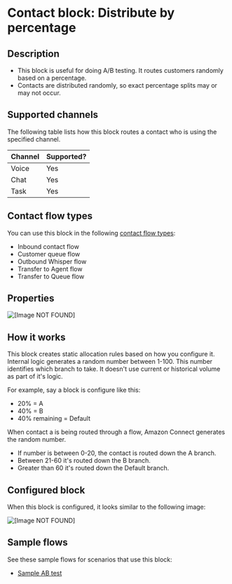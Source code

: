 # Contact block: Distribute by percentage<a name="distribute-by-percentage"></a>

## Description<a name="distribute-by-percentage-description"></a>
+ This block is useful for doing A/B testing\. It routes customers randomly based on a percentage\.
+ Contacts are distributed randomly, so exact percentage splits may or may not occur\.

## Supported channels<a name="distribute-by-percentage-channels"></a>

The following table lists how this block routes a contact who is using the specified channel\. 


| Channel | Supported? | 
| --- | --- | 
| Voice | Yes | 
| Chat | Yes | 
| Task | Yes | 

## Contact flow types<a name="distribute-by-percentage-types"></a>

You can use this block in the following [contact flow types](create-contact-flow.md#contact-flow-types):
+ Inbound contact flow
+ Customer queue flow
+ Outbound Whisper flow
+ Transfer to Agent flow
+ Transfer to Queue flow

## Properties<a name="distribute-by-percentage-properties"></a>

![\[Image NOT FOUND\]](http://docs.aws.amazon.com/connect/latest/adminguide/images/distribute-by-percentage-properties.png)

## How it works<a name="distribute-by-percentage-works"></a>

This block creates static allocation rules based on how you configure it\. Internal logic generates a random number between 1\-100\. This number identifies which branch to take\. It doesn't use current or historical volume as part of it's logic\.

For example, say a block is configure like this:
+ 20% = A
+ 40% = B
+ 40% remaining = Default

When contact a is being routed through a flow, Amazon Connect generates the random number\. 
+ If number is between 0\-20, the contact is routed down the A branch\.
+ Between 21\-60 it's routed down the B branch\.
+ Greater than 60 it's routed down the Default branch\.

## Configured block<a name="distribute-by-percentage-configured"></a>

When this block is configured, it looks similar to the following image:

![\[Image NOT FOUND\]](http://docs.aws.amazon.com/connect/latest/adminguide/images/distribute-by-percentage-configured.png)

## Sample flows<a name="distribute-by-percentage-samples"></a>

See these sample flows for scenarios that use this block:
+ [Sample AB test](sample-ab-test.md)